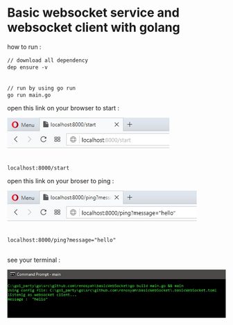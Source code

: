 # Basic websocket service and websocket client with golang

how to run : 

```
// download all dependency
dep ensure -v


// run by using go run
go run main.go

```


open this link on your browser to start :

![GitHub Logo](/img/1.jpg)

```

localhost:8000/start

```

open this link on your broser to ping :

![GitHub Logo](/img/2.jpg)


```

localhost:8000/ping?message="hello"


```

see your terminal :

![GitHub Logo](/img/3.jpg)
